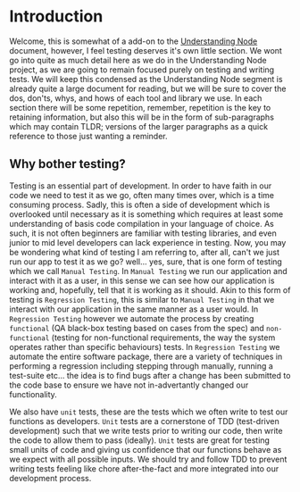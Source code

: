 # Introduction

Welcome, this is somewhat of a add-on to the [Understanding Node](https://github.com/Summoned-Archfiend/Understanding-Node/blob/master/chapters/1_introduction.md) document, however, I feel testing deserves it's own little section. We wont go into quite as much detail here as we do in the Understanding Node project, as we are going to remain focused purely on testing and writing tests. We will keep this condensed as the Understanding Node segment is already quite a large document for reading, but we will be sure to cover the dos, don'ts, whys, and hows of each tool and library we use. In each section there will be some repetition, remember, repetition is the key to retaining information, but also this will be in the form of sub-paragraphs which may contain TLDR; versions of the larger paragraphs as a quick reference to those just wanting a reminder.

## Why bother testing?

Testing is an essential part of development. In order to have faith in our code we need to test it as we go, often many times over, which is a time consuming process. Sadly, this is often a side of development which is overlooked until necessary as it is something which requires at least some understanding of basis code compilation in your language of choice. As such, it is not often beginners are familiar with testing libraries, and even junior to mid level developers can lack experience in testing. Now, you may be wondering what kind of testing I am referring to, after all, can't we just run our app to test it as we go? well... yes, sure, that is one form of testing which we call `Manual Testing`. In `Manual Testing` we run our application and interact with it as a user, in this sense we can see how our application is working and, hopefully, tell that it is working as it should. Akin to this form of testing is `Regression Testing`, this is similar to `Manual Testing` in that we interact with our application in the same manner as a user would. In `Regression Testing` however we automate the process by creating `functional` (QA black-box testing based on cases from the spec) and `non-functional` (testing for non-functional requirements, the way the system operates rather than specific behaviours) tests. In `Regression Testing` we automate the entire software package, there are a variety of techniques in performing a regression including stepping through manually, running a test-suite etc... the idea is to find bugs after a change has been submitted to the code base to ensure we have not in-advertantly changed our functionality.

We also have `unit` tests, these are the tests which we often write to test our functions as developers. `Unit` tests are a cornerstone of TDD (test-driven development) such that we write tests prior to writing our code, then write the code to allow them to pass (ideally). `Unit` tests are great for testing small units of code and giving us confidence that our functions behave as we expect with all possible inputs. We should try and follow TDD to prevent writing tests feeling like chore after-the-fact and more integrated into our development process.